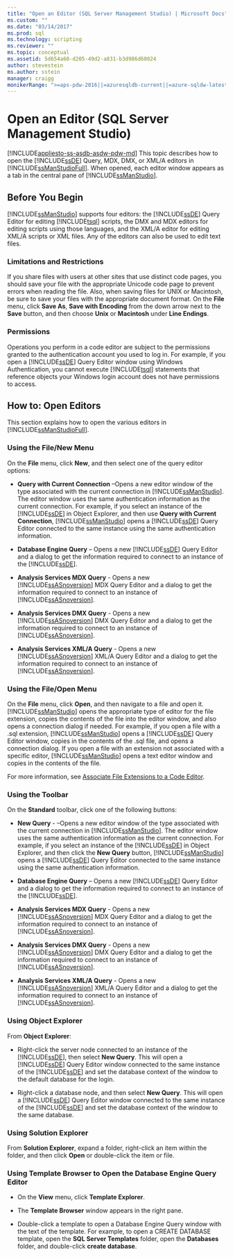 ```yaml
---
title: "Open an Editor (SQL Server Management Studio) | Microsoft Docs"
ms.custom: ""
ms.date: "03/14/2017"
ms.prod: sql
ms.technology: scripting
ms.reviewer: ""
ms.topic: conceptual
ms.assetid: 5d654a60-d205-49d2-a831-b3d986d60024
author: stevestein
ms.author: sstein
manager: craigg
monikerRange: ">=aps-pdw-2016||=azuresqldb-current||=azure-sqldw-latest||>=sql-server-2016||=sqlallproducts-allversions||>=sql-server-linux-2017||=azuresqldb-mi-current"
---
```

# Open an Editor (SQL Server Management Studio)
[!INCLUDE[appliesto-ss-asdb-asdw-pdw-md](../../includes/appliesto-ss-asdb-asdw-pdw-md.md)]
  This topic describes how to open the [!INCLUDE[ssDE](../../includes/ssde-md.md)] Query, MDX, DMX, or XML/A editors in [!INCLUDE[ssManStudioFull](../../includes/ssmanstudiofull-md.md)]. When opened, each editor window appears as a tab in the central pane of [!INCLUDE[ssManStudio](../../includes/ssmanstudio-md.md)].  
  
## Before You Begin  
 [!INCLUDE[ssManStudio](../../includes/ssmanstudio-md.md)] supports four editors: the [!INCLUDE[ssDE](../../includes/ssde-md.md)] Query Editor for editing [!INCLUDE[tsql](../../includes/tsql-md.md)] scripts, the DMX and MDX editors for editing scripts using those languages, and the XML/A editor for editing XML/A scripts or XML files. Any of the editors can also be used to edit text files.  
  
### Limitations and Restrictions  
 If you share files with users at other sites that use distinct code pages, you should save your file with the appropriate Unicode code page to prevent errors when reading the file. Also, when saving files for UNIX or Macintosh, be sure to save your files with the appropriate document format. On the **File** menu, click **Save As**, **Save with Encoding** from the down arrow next to the **Save** button, and then choose **Unix** or **Macintosh** under **Line Endings**.  
  
### Permissions  
 Operations you perform in a code editor are subject to the permissions granted to the authentication account you used to log in. For example, if you open a [!INCLUDE[ssDE](../../includes/ssde-md.md)] Query Editor window using Windows Authentication, you cannot execute [!INCLUDE[tsql](../../includes/tsql-md.md)] statements that reference objects your Windows login account does not have permissions to access.  
  
## How to: Open Editors  
 This section explains how to open the various editors in [!INCLUDE[ssManStudioFull](../../includes/ssmanstudiofull-md.md)].  
  
### Using the File/New Menu  
 On the **File** menu, click **New**, and then select one of the query editor options:  
  
-   **Query with Current Connection** –Opens a new editor window of the type associated with the current connection in [!INCLUDE[ssManStudio](../../includes/ssmanstudio-md.md)]. The editor window uses the same authentication information as the current connection. For example, if you select an instance of the [!INCLUDE[ssDE](../../includes/ssde-md.md)] in Object Explorer, and then use **Query with Current Connection**, [!INCLUDE[ssManStudio](../../includes/ssmanstudio-md.md)] opens a [!INCLUDE[ssDE](../../includes/ssde-md.md)] Query Editor connected to the same instance using the same authentication information.  
  
-   **Database Engine Query** – Opens a new [!INCLUDE[ssDE](../../includes/ssde-md.md)] Query Editor and a dialog to get the information required to connect to an instance of the [!INCLUDE[ssDE](../../includes/ssde-md.md)].  
  
-   **Analysis Services MDX Query** - Opens a new [!INCLUDE[ssASnoversion](../../includes/ssasnoversion-md.md)] MDX Query Editor and a dialog to get the information required to connect to an instance of [!INCLUDE[ssASnoversion](../../includes/ssasnoversion-md.md)].  
  
-   **Analysis Services DMX Query** - Opens a new [!INCLUDE[ssASnoversion](../../includes/ssasnoversion-md.md)] DMX Query Editor and a dialog to get the information required to connect to an instance of [!INCLUDE[ssASnoversion](../../includes/ssasnoversion-md.md)].  
  
-   **Analysis Services XML/A Query** - Opens a new [!INCLUDE[ssASnoversion](../../includes/ssasnoversion-md.md)] XML/A Query Editor and a dialog to get the information required to connect to an instance of [!INCLUDE[ssASnoversion](../../includes/ssasnoversion-md.md)].  
  
### Using the File/Open Menu  
 On the **File** menu, click **Open**, and then navigate to a file and open it. [!INCLUDE[ssManStudio](../../includes/ssmanstudio-md.md)] opens the appropriate type of editor for the file extension, copies the contents of the file into the editor window, and also opens a connection dialog if needed. For example, if you open a file with a .sql extension, [!INCLUDE[ssManStudio](../../includes/ssmanstudio-md.md)] opens a [!INCLUDE[ssDE](../../includes/ssde-md.md)] Query Editor window, copies in the contents of the .sql file, and opens a connection dialog. If you open a file with an extension not associated with a specific editor, [!INCLUDE[ssManStudio](../../includes/ssmanstudio-md.md)] opens a text editor window and copies in the contents of the file.  
  
 For more information, see [Associate File Extensions to a Code Editor](../../relational-databases/scripting/associate-file-extensions-to-a-code-editor.md).  
  
### Using the Toolbar  
 On the **Standard** toolbar, click one of the following buttons:  
  
-   **New Query** - –Opens a new editor window of the type associated with the current connection in [!INCLUDE[ssManStudio](../../includes/ssmanstudio-md.md)]. The editor window uses the same authentication information as the current connection. For example, if you select an instance of the [!INCLUDE[ssDE](../../includes/ssde-md.md)] in Object Explorer, and then click the **New Query** button, [!INCLUDE[ssManStudio](../../includes/ssmanstudio-md.md)] opens a [!INCLUDE[ssDE](../../includes/ssde-md.md)] Query Editor connected to the same instance using the same authentication information.  
  
-   **Database Engine Query** – Opens a new [!INCLUDE[ssDE](../../includes/ssde-md.md)] Query Editor and a dialog to get the information required to connect to an instance of the [!INCLUDE[ssDE](../../includes/ssde-md.md)].  
  
-   **Analysis Services MDX Query** - Opens a new [!INCLUDE[ssASnoversion](../../includes/ssasnoversion-md.md)] MDX Query Editor and a dialog to get the information required to connect to an instance of [!INCLUDE[ssASnoversion](../../includes/ssasnoversion-md.md)].  
  
-   **Analysis Services DMX Query** - Opens a new [!INCLUDE[ssASnoversion](../../includes/ssasnoversion-md.md)] DMX Query Editor and a dialog to get the information required to connect to an instance of [!INCLUDE[ssASnoversion](../../includes/ssasnoversion-md.md)].  
  
-   **Analysis Services XML/A Query** - Opens a new [!INCLUDE[ssASnoversion](../../includes/ssasnoversion-md.md)] XML/A Query Editor and a dialog to get the information required to connect to an instance of [!INCLUDE[ssASnoversion](../../includes/ssasnoversion-md.md)].  
  
### Using Object Explorer  
 From **Object Explorer**:  
  
-   Right-click the server node connected to an instance of the [!INCLUDE[ssDE](../../includes/ssde-md.md)], then select **New Query**. This will open a [!INCLUDE[ssDE](../../includes/ssde-md.md)] Query Editor window connected to the same instance of the [!INCLUDE[ssDE](../../includes/ssde-md.md)] and set the database context of the window to the default database for the login.  
  
-   Right-click a database node, and then select **New Query**. This will open a [!INCLUDE[ssDE](../../includes/ssde-md.md)] Query Editor window connected to the same instance of the [!INCLUDE[ssDE](../../includes/ssde-md.md)] and set the database context of the window to the same database.  
  
### Using Solution Explorer  
 From **Solution Explorer**, expand a folder, right-click an item within the folder, and then click **Open** or double-click the item or file.  
  
### Using Template Browser to Open the Database Engine Query Editor  
  
-   On the **View** menu, click **Template Explorer**.  
  
-   The **Template Browser** window appears in the right pane.  
  
-   Double-click a template to open a Database Engine Query window with the text of the template. For example, to open a CREATE DATABASE template, open the **SQL Server Templates** folder, open the **Databases** folder, and double-click **create database**.  
  
  
